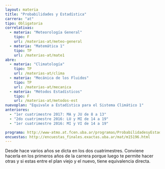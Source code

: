 ```yaml
---
layout: materia
title: "Probabilidades y Estadística"
carrera: "at"
tipo: Obligatoria
correlativas: 
  - materia: "Meteorología General"
    tipo: F
    url: /materias-at/meteo-general
  - materia: "Matemática 1"
    tipo: TP
    url: /materias-at/mate1
abre:
  - materia: "Climatología"
    tipo: TP
    url: /materias-at/clima
  - materia: "Mecánica de los Fluidos"
    tipo: TP
    url: /materias-at/mecanica
  - materia: "Métodos Estadísticos"
    tipo: F
    url: /materias-at/metodos-est
nuevoplan: "Equivale a Estadística para el Sistema Climático 1"
anteriores:
  - "1er cuatrimestre 2017: MA y JU de 8 a 13"
  - "2do cuatrimestre 2016: LU y MI de 14 a 19"
  - "1er cuatrimestre 2016: MI y VI de 14 a 19" 

programa: http://www-atmo.at.fcen.uba.ar/programas/ProbabilidadesyEstadistica.pdf
encuestas: http://encuestas_finales.exactas.uba.ar/mat/m15196.html
---
```


Desde hace varios años se dicta en los dos cuatrimestres. Conviene hacerla en los primeros años de la carrera porque luego te permite hacer otras y si estas entre el plan viejo y el nuevo, tiene equivalencia directa.